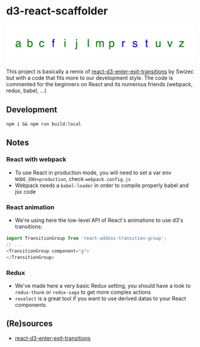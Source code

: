 # d3-react-scaffolder

![Capture](./images/capture.png)

This project is basically a remix of [react-d3-enter-exit-transitions] by Swizec but with a code that fits more to our development style.
The code is commented for the beginners on React and its numerous friends (webpack, redux, babel, ...)

## Development

```
npm i && npm run build:local
```
## Notes

### React with webpack

* To use React in production mode, you will need to set a var env `NODE_ENV=production`, check `webpack.config.js`
* Webpack needs a `babel-loader` in order to compile properly babel and jsx code

### React animation

* We're using here the low-level API of React's animations to use d3's transitions:
```javascript
import TransitionGroup from 'react-addons-transition-group';
// ...
<TransitionGroup component="g">
</TransitionGroup>
```

### Redux

* We've made here a very basic Redux setting, you should have a look to `redux-thunk` or `redux-saga` to get more complex actions
* `reselect` is a great tool if you want to use derived datas to your React components

## (Re)sources 

* [react-d3-enter-exit-transitions]

[react-d3-enter-exit-transitions]: https://github.com/Swizec/react-d3-enter-exit-transitions
